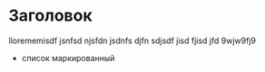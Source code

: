 # Заголовок
llorememisdf jsnfsd njsfdn jsdnfs djfn sdjsdf jisd fjisd jfd 9wjw9fj9 

- список маркированный